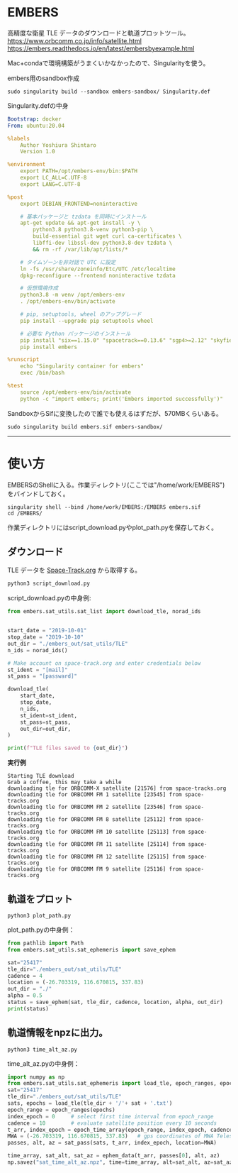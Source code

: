 # EMBERS

高精度な衛星 TLE データのダウンロードと軌道プロットツール。  
https://www.orbcomm.co.jp/info/satellite.html
https://embers.readthedocs.io/en/latest/embersbyexample.html

Mac+condaで環境構築がうまくいかなかったので、Singularityを使う。

embers用のsandbox作成 
```SH
sudo singularity build --sandbox embers-sandbox/ Singularity.def 
```

Singularity.defの中身
```yml
Bootstrap: docker
From: ubuntu:20.04

%labels
    Author Yoshiura Shintaro
    Version 1.0

%environment
    export PATH=/opt/embers-env/bin:$PATH
    export LC_ALL=C.UTF-8
    export LANG=C.UTF-8

%post
    export DEBIAN_FRONTEND=noninteractive

    # 基本パッケージと tzdata を同時にインストール
    apt-get update && apt-get install -y \
        python3.8 python3.8-venv python3-pip \
        build-essential git wget curl ca-certificates \
        libffi-dev libssl-dev python3.8-dev tzdata \
        && rm -rf /var/lib/apt/lists/*

    # タイムゾーンを非対話で UTC に設定
    ln -fs /usr/share/zoneinfo/Etc/UTC /etc/localtime
    dpkg-reconfigure --frontend noninteractive tzdata

    # 仮想環境作成
    python3.8 -m venv /opt/embers-env
    . /opt/embers-env/bin/activate

    # pip, setuptools, wheel のアップグレード
    pip install --upgrade pip setuptools wheel

    # 必要な Python パッケージのインストール
    pip install "six==1.15.0" "spacetrack==0.13.6" "sgp4>=2.12" "skyfield==1.22"
    pip install embers

%runscript
    echo "Singularity container for embers"
    exec /bin/bash

%test
    source /opt/embers-env/bin/activate
    python -c "import embers; print('Embers imported successfully')"

```

SandboxからSifに変換したので誰でも使えるはずだが、570MBくらいある。
```SH
sudo singularity build embers.sif embers-sandbox/
```

---

# 使い方

EMBERSのShellに入る。作業ディレクトリ(ここでは"/home/work/EMBERS")をバインドしておく。
```SH
singularity shell --bind /home/work/EMBERS:/EMBERS embers.sif
cd /EMBERS/
```

作業ディレクトリにはscript_download.pyやplot_path.pyを保存しておく。

## ダウンロード
TLE データを [Space-Track.org](https://www.space-track.org/) から取得する。

```bash
python3 script_download.py
```

script_download.pyの中身例:
``` py
from embers.sat_utils.sat_list import download_tle, norad_ids


start_date = "2019-10-01"
stop_date = "2019-10-10"
out_dir = "./embers_out/sat_utils/TLE"
n_ids = norad_ids()

# Make account on space-track.org and enter credentials below
st_ident = "[mail]"
st_pass = "[passward]"

download_tle(
    start_date,
    stop_date,
    n_ids,
    st_ident=st_ident,
    st_pass=st_pass,
    out_dir=out_dir,
)

print(f"TLE files saved to {out_dir}")
```

**実行例**
```text
Starting TLE download
Grab a coffee, this may take a while
downloading tle for ORBCOMM-X satellite [21576] from space-tracks.org
downloading tle for ORBCOMM FM 1 satellite [23545] from space-tracks.org
downloading tle for ORBCOMM FM 2 satellite [23546] from space-tracks.org
downloading tle for ORBCOMM FM 8 satellite [25112] from space-tracks.org
downloading tle for ORBCOMM FM 10 satellite [25113] from space-tracks.org
downloading tle for ORBCOMM FM 11 satellite [25114] from space-tracks.org
downloading tle for ORBCOMM FM 12 satellite [25115] from space-tracks.org
downloading tle for ORBCOMM FM 9 satellite [25116] from space-tracks.org
```


## 軌道をプロット
```SH
python3 plot_path.py
```

plot_path.pyの中身例：
```py 
from pathlib import Path
from embers.sat_utils.sat_ephemeris import save_ephem

sat="25417"
tle_dir="./embers_out/sat_utils/TLE"
cadence = 4
location = (-26.703319, 116.670815, 337.83)
out_dir = "./"
alpha = 0.5
status = save_ephem(sat, tle_dir, cadence, location, alpha, out_dir)
print(status)
```

## 軌道情報をnpzに出力。
```SH
python3 time_alt_az.py
```

time_alt_az.pyの中身例：
```py 
import numpy as np
from embers.sat_utils.sat_ephemeris import load_tle, epoch_ranges, epoch_time_array, sat_pass, ephem_data
sat="25417"
tle_dir="./embers_out/sat_utils/TLE"
sats, epochs = load_tle(tle_dir + '/'+ sat + '.txt')
epoch_range = epoch_ranges(epochs)
index_epoch = 0     # select first time interval from epoch_range
cadence = 10        # evaluate satellite position every 10 seconds
t_arr, index_epoch = epoch_time_array(epoch_range, index_epoch, cadence)
MWA = (-26.703319, 116.670815, 337.83)   # gps coordinates of MWA Telescope
passes, alt, az = sat_pass(sats, t_arr, index_epoch, location=MWA)

time_array, sat_alt, sat_az = ephem_data(t_arr, passes[0], alt, az)
np.savez("sat_time_alt_az.npz", time=time_array, alt=sat_alt, az=sat_az)
```

